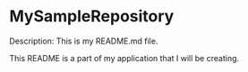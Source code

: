 # MySampleRepository

Description: This is my README.md file.

This README is a part of my application that I will be creating.